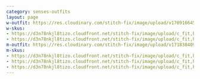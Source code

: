 ```yaml
---
category: senses-outfits
layout: page
w-outfit: https://res.cloudinary.com/stitch-fix/image/upload/v1709166458/Style_studio/Styleshuffle/2023-12-15_W_OLOF_H31_03310_r0.jpg
w-skus:
- https://d3n78nkjl8tizo.cloudfront.net/stitch-fix/image/upload/c_fit,h_720,w_862/v1708671243/muahlopkfflr0pocqj21.jpg
- https://d3n78nkjl8tizo.cloudfront.net/stitch-fix/image/upload/c_fit,h_720,w_862/v1663194966/fftgw62chuzzprgn4v4d.jpg
m-outfit: https://res.cloudinary.com/stitch-fix/image/upload/v1718384093/onboarding/StyleFile/Mens/2023-05-18_A16_M_OLD_19229_1x1.jpg
m-skus: 
- https://d3n78nkjl8tizo.cloudfront.net/stitch-fix/image/upload/c_fit,h_720,w_862/v1645051125/tusasxc5jssi3y6lwaqw.jpg
- https://d3n78nkjl8tizo.cloudfront.net/stitch-fix/image/upload/c_fit,h_720,w_862/v1685082218/xl99khaopznbswntiwhh.jpg
- https://d3n78nkjl8tizo.cloudfront.net/stitch-fix/image/upload/c_fit,h_720,w_862/v1676623517/pw5ezwv2af0j3zozi655.jpg
---
```


